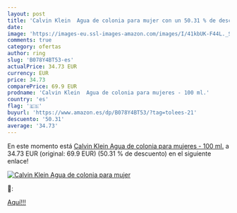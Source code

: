 ```yaml
---
layout: post
title: 'Calvin Klein  Agua de colonia para mujer con un 50.31 % de descuento'
date: 
image: 'https://images-eu.ssl-images-amazon.com/images/I/41kbUK-F44L._SL200_.jpg'
comments: true
category: ofertas
author: ring
slug: 'B078Y4BT53-es'
actualPrice: 34.73 EUR
currency: EUR
price: 34.73
comparePrice: 69.9 EUR
prodname: 'Calvin Klein  Agua de colonia para mujeres - 100 ml.'
country: 'es'
flag: '🇪🇸'
buyurl: 'https://www.amazon.es/dp/B078Y4BT53/?tag=tolees-21'
descuento: '50.31'
average: '34.73'
---
```


En este momento está [Calvin Klein  Agua de colonia para mujeres - 100 ml.](https://www.amazon.es/dp/B078Y4BT53/?tag=tolees-21) a 34.73 EUR (original: 69.9 EUR) (50.31 %  de descuento) en el siguiente enlace!

[![Calvin Klein  Agua de colonia para mujer](https://images-eu.ssl-images-amazon.com/images/I/41kbUK-F44L._SL200_.jpg)](https://www.amazon.es/dp/B078Y4BT53/?tag=tolees-21)

🔎:


[Aquí!!!](https://www.amazon.es/dp/B078Y4BT53/?tag=tolees-21)
